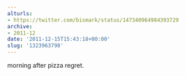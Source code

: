 ```yaml
---
alturls:
- https://twitter.com/bismark/status/147340964984393729
archive:
- 2011-12
date: '2011-12-15T15:43:18+00:00'
slug: '1323963798'
---
```


morning after pizza regret.


